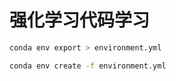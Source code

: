 # 强化学习代码学习

```bash
conda env export > environment.yml
```

```bash
conda env create -f environment.yml
```

